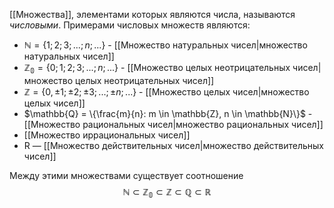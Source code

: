 [[Множества]], элементами которых являются числа, называются *числовыми*. Примерами числовых множеств являются:

* $\mathbb{N} = \{1; 2; 3; ...; n; ...\}$ - [[Множество натуральных чисел|множество натуральных чисел]]
* $\mathbb{Z_0} = \{0; 1; 2; 3; ...; n; ...\}$ - [[Множество целых неотрицательных чисел|множество целых неотрицательных чисел]]
* $\mathbb{Z} = \{0, \pm1; \pm2; \pm3; ...; \pm n; ...\}$ - [[Множество целых чисел|множество целых чисел]]
* $\mathbb{Q} = \{\frac{m}{n}: m \in \mathbb{Z}, n \in \mathbb{N}\}$ - [[Множество рациональных чисел|множество рациональных чисел]]
* [[Множество иррациональных чисел]]
* R — [[Множество действительных чисел|множество действительных чисел]]

Между этими множествами существует соотношение $$\mathbb{N} \subset \mathbb{Z_0} \subset \mathbb{Z} \subset \mathbb{Q} \subset \mathbb{R}$$